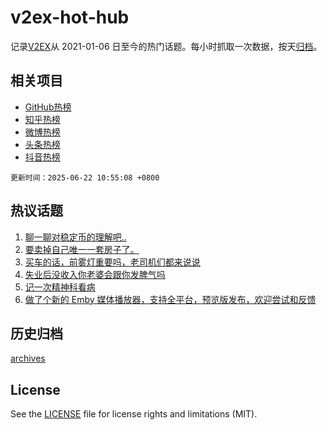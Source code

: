 # v2ex-hot-hub

 记录[V2EX](https://www.v2ex.com/)从 2021-01-06 日至今的热门话题。每小时抓取一次数据，按天[归档](archives)。
 
 ## 相关项目

- [GitHub热榜](https://github.com/lonnyzhang423/github-hot-hub)
- [知乎热榜](https://github.com/lonnyzhang423/zhihu-hot-hub)
- [微博热榜](https://github.com/lonnyzhang423/weibo-hot-hub)
- [头条热榜](https://github.com/lonnyzhang423/toutiao-hot-hub)
- [抖音热榜](https://github.com/lonnyzhang423/douyin-hot-hub)


 `更新时间：2025-06-22 10:55:08 +0800`

## 热议话题

1. [聊一聊对稳定币的理解吧..](https://www.v2ex.com/t/1140071)
1. [要卖掉自己唯一一套房子了。](https://www.v2ex.com/t/1140074)
1. [买车的话，前雾灯重要吗，老司机们都来说说](https://www.v2ex.com/t/1140102)
1. [失业后没收入你老婆会跟你发脾气吗](https://www.v2ex.com/t/1140098)
1. [记一次精神科看病](https://www.v2ex.com/t/1140075)
1. [做了个新的 Emby 媒体播放器，支持全平台，预览版发布，欢迎尝试和反馈](https://www.v2ex.com/t/1140115)

## 历史归档

[archives](archives)

## License

See the [LICENSE](LICENSE) file for license rights and limitations (MIT).
